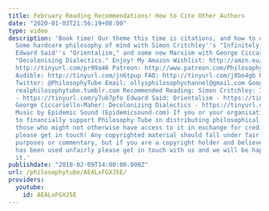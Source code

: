 ```yaml
---
title: February Reading Recommendations! How to Cite Other Authors
date: "2020-01-03T21:56:19+08:00"
type: video
description: 'Book time! Our theme this time is citations, and how to do them right!
  Some hardcore philosophy of mind with Simon Critchley''s "Infinitely Demanding,"
  Edward Said''s "Orientalism," and some new Marxism with George Ciccariello-Maher''s
  "Decolonising Dialectics." Enjoy! My Amazon Wishlist: http://amzn.eu/gBHMVzb Subscribe!
  http://tinyurl.com/pr99a46 Patreon: http://www.patreon.com/PhilosophyTube Paypal.me/PhilosophyTube
  Audible: http://tinyurl.com/jn6tpup FAQ: http://tinyurl.com/j8bo4gb Facebook: http://tinyurl.com/jgjek5w
  Twitter: @PhilosophyTube Email: ollysphilosophychannel@gmail.com Google+: google.com/+thephilosophytube
  realphilosophytube.tumblr.com Recommended Reading: Simon Critchley: Infinitely Demanding
  - https://tinyurl.com/y7ub7pfo Edward Said: Orientalism - https://tinyurl.com/yar6tl6k
  George Ciccariello-Maher: Decolonizing Dialectics - https://tinyurl.com/y7adej3l
  Music by Epidemic Sound (Epidemicsound.com) If you or your organisation would like
  to financially support Philosophy Tube in distributing philosophical knowledge to
  those who might not otherwise have access to it in exchange for credits on the show,
  please get in touch! Any copyrighted material should fall under fair use for educational
  purposes or commentary, but if you are a copyright holder and believe your material
  has been used unfairly please get in touch with us and we will be happy to discuss
  it.'
publishdate: "2018-02-09T14:00:00.000Z"
url: /philosophytube/AEALxFGXJ5E/
providers:
  youtube:
    id: AEALxFGXJ5E
---
```

